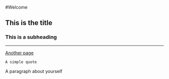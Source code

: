 #Welcome

## This is the title
### This is a subheading

---
 
[Another page](/page)

    A simple quote
    
A paragraph about yourself